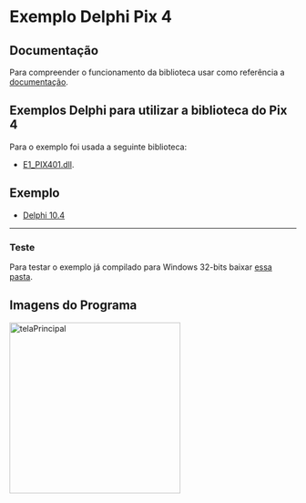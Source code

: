 # Exemplo Delphi Pix 4

## Documentação
Para compreender o funcionamento da biblioteca usar como referência a [documentação]().

## Exemplos Delphi para utilizar a biblioteca do Pix 4

Para o exemplo foi usada a seguinte biblioteca:
- [E1_PIX401.dll]().

## Exemplo
- [Delphi 10.4]()
<hr>

### Teste
Para testar o exemplo já compilado para Windows 32-bits baixar [essa pasta]().

## Imagens do Programa ##

<img src="" alt="telaPrincipal" style="width:300px;"/>